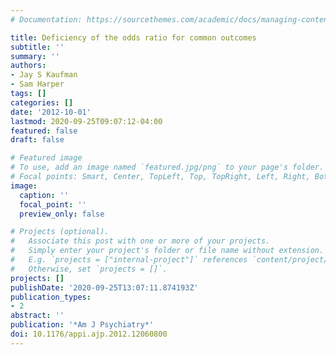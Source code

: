 ```yaml
---
# Documentation: https://sourcethemes.com/academic/docs/managing-content/

title: Deficiency of the odds ratio for common outcomes
subtitle: ''
summary: ''
authors:
- Jay S Kaufman
- Sam Harper
tags: []
categories: []
date: '2012-10-01'
lastmod: 2020-09-25T09:07:12-04:00
featured: false
draft: false

# Featured image
# To use, add an image named `featured.jpg/png` to your page's folder.
# Focal points: Smart, Center, TopLeft, Top, TopRight, Left, Right, BottomLeft, Bottom, BottomRight.
image:
  caption: ''
  focal_point: ''
  preview_only: false

# Projects (optional).
#   Associate this post with one or more of your projects.
#   Simply enter your project's folder or file name without extension.
#   E.g. `projects = ["internal-project"]` references `content/project/deep-learning/index.md`.
#   Otherwise, set `projects = []`.
projects: []
publishDate: '2020-09-25T13:07:11.874193Z'
publication_types:
- 2
abstract: ''
publication: '*Am J Psychiatry*'
doi: 10.1176/appi.ajp.2012.12060800
---
```

